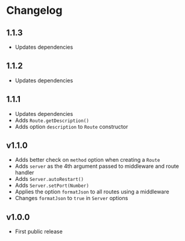 # Changelog

## 1.1.3
- Updates dependencies

## 1.1.2
- Updates dependencies

## 1.1.1
- Updates dependencies
- Adds `Route.getDescription()`
- Adds option `description` to `Route` constructor

## v1.1.0
- Adds better check on `method` option when creating a `Route`
- Adds `server` as the 4th argument passed to middleware and route handler
- Adds `Server.autoRestart()`
- Adds `Server.setPort(Number)`
- Applies the option `formatJson` to all routes using a middleware
- Changes `formatJson` to `true` in `Server` options

## v1.0.0
- First public release
